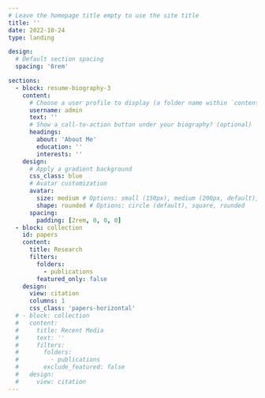 ```yaml
---
# Leave the homepage title empty to use the site title
title: ''
date: 2022-10-24
type: landing

design:
  # Default section spacing
  spacing: '6rem'

sections:
  - block: resume-biography-3
    content:
      # Choose a user profile to display (a folder name within `content/authors/`)
      username: admin
      text: ''
      # Show a call-to-action button under your biography? (optional)
      headings:
        about: 'About Me'
        education: ''
        interests: ''
    design:
      # Apply a gradient background
      css_class: blue
      # Avatar customization
      avatar:
        size: medium # Options: small (150px), medium (200px, default), large (320px), xl (400px), xxl (500px)
        shape: rounded # Options: circle (default), square, rounded
      spacing:
        padding: [2rem, 0, 0, 0]
  - block: collection
    id: papers
    content:
      title: Research
      filters:
        folders:
          - publications
        featured_only: false
    design:
      view: citation
      columns: 1
      css_class: 'papers-horizontal'
  # - block: collection
  #   content:
  #     title: Recent Media
  #     text: ''
  #     filters:
  #       folders:
  #         - publications
  #       exclude_featured: false
  #   design:
  #     view: citation
---
```

